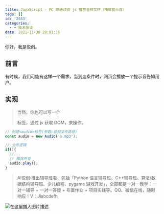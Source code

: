 ```yaml
---
title: JavaScript - PC 端通过纯 js 播放音频文件（播放提示音）
tags: []
id: '2033'
categories:
  - - 技术杂谈
date: 2021-11-30 20:01:36
---
```


你好，我是悦创。

## 前言

有时候，我们可能有这样一个需求，当到达条件时，网页会播放一个提示音告知用户。

## 实现

> 当然，你也可以写一个
> 
> 标签，通过 js 获取 DOM，来操作。

```javascript
// 创建<audio>标签(参数:音频文件路径)
const audio = new Audio('x.mp3');

// 业务逻辑
if(){
  //...
  // 播放声音
  audio.play();
}

```

> AI悦创·推出辅导班啦，包括「Python 语言辅导班、C++辅导班、算法/数据结构辅导班、少儿编程、pygame 游戏开发」，全部都是一对一教学：一对一辅导 + 一对一答疑 + 布置作业 + 项目实践等。QQ、微信在线，随时响应！V：Jiabcdefh

![在这里插入图片描述](https://img-blog.csdnimg.cn/cfea7865d3154809a578bd5e8f4feb98.png)